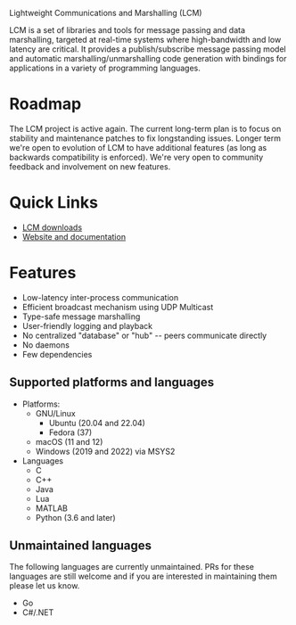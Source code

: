 Lightweight Communications and Marshalling (LCM)

LCM is a set of libraries and tools for message passing and data marshalling,
targeted at real-time systems where high-bandwidth and low latency are
critical. It provides a publish/subscribe message passing model and automatic
marshalling/unmarshalling code generation with bindings for applications in a
variety of programming languages.

# Roadmap

The LCM project is active again. The current long-term plan is to focus on stability and maintenance
patches to fix longstanding issues. Longer term we're open to evolution of LCM to have additional
features (as long as backwards compatibility is enforced). We're very open to community
feedback and involvement on new features.

# Quick Links

* [LCM downloads](https://github.com/lcm-proj/lcm/releases)
* [Website and documentation](https://lcm-proj.github.io/lcm)

# Features

* Low-latency inter-process communication
* Efficient broadcast mechanism using UDP Multicast
* Type-safe message marshalling
* User-friendly logging and playback
* No centralized "database" or "hub" -- peers communicate directly
* No daemons
* Few dependencies

## Supported platforms and languages

* Platforms:
  * GNU/Linux
      * Ubuntu (20.04 and 22.04)
      * Fedora (37)
  * macOS (11 and 12)
  * Windows (2019 and 2022) via MSYS2
* Languages
  * C
  * C++
  * Java
  * Lua
  * MATLAB
  * Python (3.6 and later)

## Unmaintained languages

The following languages are currently unmaintained. PRs for these languages are still welcome and if
you are interested in maintaining them please let us know.

 * Go
 * C#/.NET
